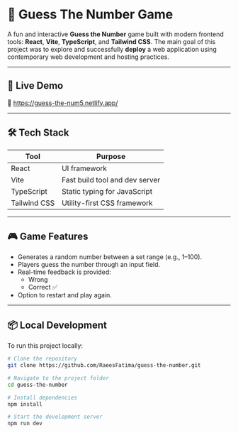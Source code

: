 # 🎯 Guess The Number Game

A fun and interactive **Guess the Number** game built with modern frontend tools: **React**, **Vite**, **TypeScript**, and **Tailwind CSS**. The main goal of this project was to explore and successfully **deploy** a web application using contemporary web development and hosting practices.

---

## 🚀 Live Demo

🔗 https://guess-the-num5.netlify.app/

---

## 🛠️ Tech Stack

| Tool          | Purpose                              |
| ------------- | ------------------------------------- |
| React         | UI framework                          |
| Vite          | Fast build tool and dev server        |
| TypeScript    | Static typing for JavaScript          |
| Tailwind CSS  | Utility-first CSS framework           |

---

## 🎮 Game Features

- Generates a random number between a set range (e.g., 1–100).
- Players guess the number through an input field.
- Real-time feedback is provided:
  - Wrong
  - Correct ✅
- Option to restart and play again.

---

## 📦 Local Development

To run this project locally:

```bash
# Clone the repository
git clone https://github.com/RaeesFatima/guess-the-number.git

# Navigate to the project folder
cd guess-the-number

# Install dependencies
npm install

# Start the development server
npm run dev
